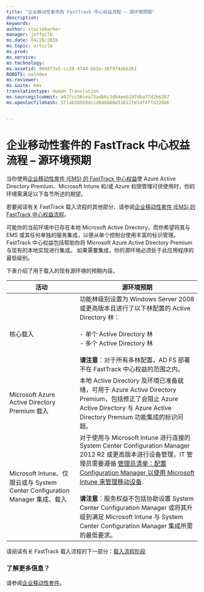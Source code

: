 ```yaml
---
title: "企业移动性套件的 FastTrack 中心权益流程 – 源环境预期"
description: 
keywords: 
author: staciebarker
manager: jeffgilb
ms.date: 04/28/2016
ms.topic: article
ms.prod: 
ms.service: 
ms.technology: 
ms.assetid: 9048f3e5-cc28-4744-bb5e-36f974abb261
ROBOTS: noindex
ms.reviewer: 
ms.suite: ems
translationtype: Human Translation
ms.sourcegitcommit: a92fcc56cea75adb6c3db4eeb197dba77d2b63b7
ms.openlocfilehash: 5f1ab589594ccd846686e51612fe54f4ffd226b6


---
```



# 企业移动性套件的 FastTrack 中心权益流程 – 源环境预期
当你使用[企业移动性套件 (EMS) 的 FastTrack 中心权益](fasttrack-center-benefit-for-enterprise-mobility-suite-ems.md)使 Azure Active Directory Premium、Microsoft Intune 和/或 Azure 权限管理可供使用时，你的环境需满足以下各节所述的期望。

若要阅读有关 FastTrack 载入流程的其他部分，请参阅[企业移动性套件 (EMS) 的 FastTrack 中心权益流程](fasttrack-center-benefit-process-for-enterprise-mobility-suite-ems.md)。

可能你的当前环境中已存在本地 Microsoft Active Directory，而你希望将其与 EMS 或其任何单独的服务集成，以便从单个控制台使用丰富的标识管理。 FastTrack 中心权益包括帮助你将 Microsoft Azure Active Directory Premium 与现有的本地实现进行集成。 如果需要集成，你的源环境必须处于此应用程序的最低级别。

下表介绍了用于载入的现有源环境的预期内容。

|活动|源环境预期|
|------------|----------------------------------|
|核心载入|功能林级别设置为 Windows Server 2008 或更高版本且进行了以下林配置的 Active Directory 林：<br /><br />-   单个 Active Directory 林<br />-   多个 Active Directory 林 </br></br>**请注意**：对于所有多林配置，AD FS 部署不在 FastTrack 中心权益的范围之内。|
|Microsoft Azure Active Directory Premium 载入|本地 Active Directory 及环境已准备就绪，可用于 Azure Active Directory Premium，包括修正了会阻止 Azure Active Directory 与 Azure Active Directory Premium 功能集成的标识问题。|
|Microsoft Intune、仅限云或与 System Center Configuration Manager 集成、载入|对于使用与 Microsoft Intune 进行连接的 System Center Configuration Manager 2012 R2 或更高版本进行设备管理，IT 管理员需要遵循 [管理员清单：配置 Configuration Manager 以使用 Microsoft Intune 来管理移动设备](https://technet.microsoft.com/library/jj943763.aspx).</br></br> **请注意**：服务权益不包括协助设置 System Center Configuration Manager 或将其升级到满足 Microsoft Intune 与 System Center Configuration Manager 集成所需的最低要求。|

请阅读有关 FastTrack 载入流程的下一部分：[载入流程阶段](fasttrack-center-benefit-process-for-ems-phases.md)

### 了解更多信息？
请参阅[企业移动性套件](https://www.microsoft.com/en-us/server-cloud/enterprise-mobility/overview.aspx)。




<!--HONumber=Jun16_HO4-->


